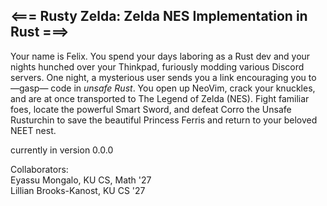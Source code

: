 ## <=== Rusty Zelda: Zelda NES Implementation in Rust ===>

Your name is Felix. You spend your days laboring as a Rust dev and your nights hunched over your Thinkpad,
furiously modding various Discord servers. One night, a mysterious user sends you a link encouraging you to —gasp— code in
*unsafe Rust*. You open up NeoVim, crack your knuckles, and are at once transported to The Legend of Zelda (NES). Fight
familiar foes, locate the powerful Smart Sword, and defeat Corro the Unsafe Rusturchin to save the beautiful Princess Ferris and return to your
beloved NEET nest.

currently in version 0.0.0 

Collaborators: <br>
Eyassu Mongalo, KU CS, Math '27 <br>
Lillian Brooks-Kanost, KU CS '27


